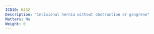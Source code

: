 ```yaml
---
ICD10: K432
Description: "Incisional hernia without obstruction or gangrene"
Matters: No
Weight: 0
---
```

